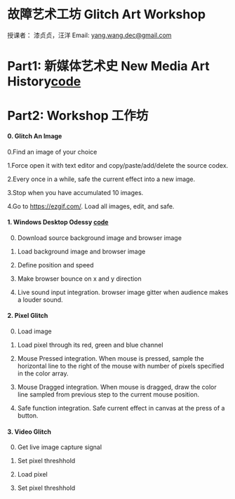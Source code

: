 # 故障艺术工坊 Glitch Art Workshop

授课者： 漆贞贞，汪洋
Email: yang.wang.dec@gmail.com


# Part1: 新媒体艺术史 New Media Art History[code](https://github.com/ZZYW/workshop-demo-sketches/blob/master/GenerativeArts/rgb/rgb.pde)


# Part2: Workshop 工作坊


#### 0. Glitch An Image

0.Find an image of your choice

1.Force open it with text editor and copy/paste/add/delete the source codex.

2.Every once in a while, safe the current effect into a new image.

3.Stop when you have accumulated 10 images.

4.Go to https://ezgif.com/. Load all images, edit, and safe.


#### 1. Windows Desktop Odessy [code](https://github.com/ZZYW/workshop-demo-sketches/blob/master/GenerativeArts/rgb/rgb.pde)

0. Download source background image and browser image

1. Load background image and browser image

2. Define position and speed

3. Make browser bounce on x and y direction

4. Live sound input integration. browser image gitter when audience makes a louder sound.


#### 2. Pixel Glitch

0. Load image

1. Load pixel through its red, green and blue channel

2. Mouse Pressed integration. When mouse is pressed, sample the horizontal line to the right of the mouse with number of pixels specified in the color array.

3. Mouse Dragged integration. When mouse is dragged, draw the color line sampled from previous step to the current mouse position.

4. Safe function integration. Safe current effect in canvas at the press of a button.


#### 3. Video Glitch

0. Get live image capture signal

1. Set pixel threshhold

2. Load pixel

3. Set pixel threshhold
